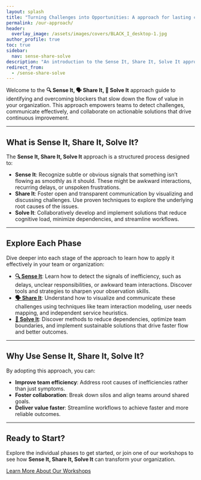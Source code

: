 ```yaml
---
layout: splash
title: "Turning Challenges into Opportunities: A approach for lasting change."
permalink: /our-approach/
header: 
  overlay_image: /assets/images/covers/BLACK_I_desktop-1.jpg
author_profile: true
toc: true
sidebar:
  nav: sense-share-solve
description: "An introduction to the Sense It, Share It, Solve It approach, designed to help teams identify blockers, share challenges, and implement collaborative solutions for improved flow and efficiency."
redirect_from:
  - /sense-share-solve
---
```


Welcome to the **🔍 Sense It, 🗣 Share It, 🤝 Solve It** approach guide to identifying and overcoming blockers that slow down the flow of value in your organization. This approach empowers teams to detect challenges, communicate effectively, and collaborate on actionable solutions that drive continuous improvement.

---

## What is Sense It, Share It, Solve It?

The **Sense It, Share It, Solve It** approach is a structured process designed to:

- **Sense It**: Recognize subtle or obvious signals that something isn’t flowing as smoothly as it should. These might be awkward interactions, recurring delays, or unspoken frustrations.
- **Share It**: Foster open and transparent communication by visualizing and discussing challenges. Use proven techniques to explore the underlying root causes of the issues.
- **Solve It**: Collaboratively develop and implement solutions that reduce cognitive load, minimize dependencies, and streamline workflows.

---

## Explore Each Phase

Dive deeper into each stage of the approach to learn how to apply it effectively in your team or organization:

- [**🔍 Sense It**](/sense-share-solve/sense-it): Learn how to detect the signals of inefficiency, such as delays, unclear responsibilities, or awkward team interactions. Discover tools and strategies to sharpen your observation skills.
- [**🗣 Share It**](/sense-share-solve/share-it): Understand how to visualize and communicate these challenges using techniques like team interaction modeling, user needs mapping, and independent service heuristics.
- [**🤝 Solve It**](/sense-share-solve/solve-it): Discover methods to reduce dependencies, optimize team boundaries, and implement sustainable solutions that drive faster flow and better outcomes.

---

## Why Use Sense It, Share It, Solve It?

By adopting this approach, you can:

- **Improve team efficiency**: Address root causes of inefficiencies rather than just symptoms.
- **Foster collaboration**: Break down silos and align teams around shared goals.
- **Deliver value faster**: Streamline workflows to achieve faster and more reliable outcomes.

---

## Ready to Start?

Explore the individual phases to get started, or join one of our workshops to see how **Sense It, Share It, Solve It** can transform your organization.

[Learn More About Our Workshops](/workshops)
